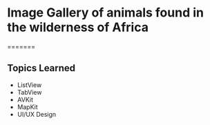# Image Gallery of animals found in the wilderness of Africa

=======
## Topics Learned
* ListView
* TabView
* AVKit
* MapKit
* UI/UX Design



